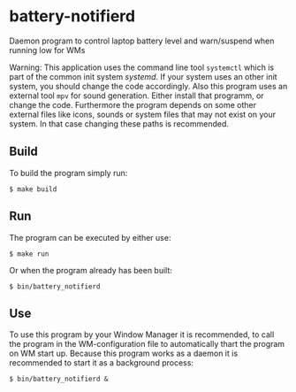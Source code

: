 # battery-notifierd
Daemon program to control laptop battery level and warn/suspend when running low for WMs

Warning: This application uses the command line tool `systemctl` which is part of the common init system *systemd*.
If your system uses an other init system, you should change the code accordingly.
Also this program uses an external tool `mpv` for sound generation.
Either install that programm, or change the code.
Furthermore the program depends on some other external files like icons, sounds or system files that may not exist on your system.
In that case changing these paths is recommended.

## Build
To build the program simply run:
```
$ make build
```

## Run
The program can be executed by either use:
```
$ make run
```
Or when the program already has been built:
```
$ bin/battery_notifierd
```

## Use
To use this program by your Window Manager it is recommended, to call the program in the WM-configuration file to automatically thart the program on WM start up.
Because this program works as a daemon it is recommended to start it as a background process:
```
$ bin/battery_notifierd &
```
